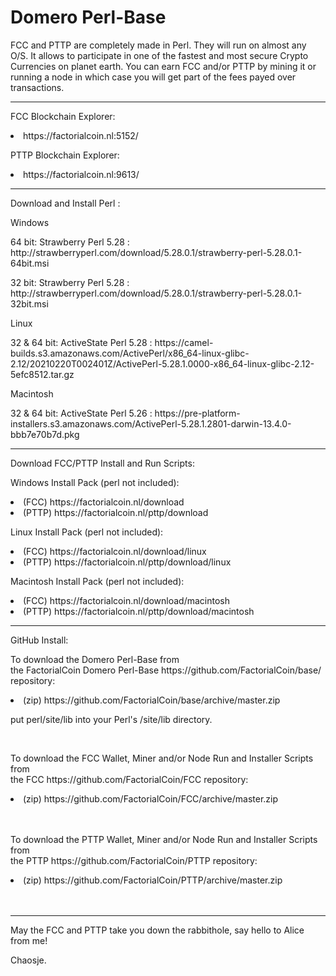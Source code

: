# Domero Perl-Base

FCC and PTTP are completely made in Perl. They will run on almost any O/S.
It allows to participate in one of the fastest and most secure Crypto Currencies on planet earth.
You can earn FCC and/or PTTP by mining it or running a node in which case you will get part of the fees payed over transactions.

<hr>
<p>FCC Blockchain Explorer:<br><li>https://factorialcoin.nl:5152/</li></p>
<p>PTTP Blockchain Explorer:<br><li>https://factorialcoin.nl:9613/</li></p>

<hr>
<p>Download and Install Perl :</p>
<p>Windows</p>
<p>64 bit: Strawberry Perl 5.28 : http://strawberryperl.com/download/5.28.0.1/strawberry-perl-5.28.0.1-64bit.msi</p>
<p>32 bit: Strawberry Perl 5.28 : http://strawberryperl.com/download/5.28.0.1/strawberry-perl-5.28.0.1-32bit.msi</p>
<p>Linux</p>
<p>32 & 64 bit: ActiveState Perl 5.28 : https://camel-builds.s3.amazonaws.com/ActivePerl/x86_64-linux-glibc-2.12/20210220T002401Z/ActivePerl-5.28.1.0000-x86_64-linux-glibc-2.12-5efc8512.tar.gz</p>
<p>Macintosh</p>
<p>32 & 64 bit: ActiveState Perl 5.26 : https://pre-platform-installers.s3.amazonaws.com/ActivePerl-5.28.1.2801-darwin-13.4.0-bbb7e70b7d.pkg </p>

<hr>
<p>Download FCC/PTTP Install and Run Scripts:</p>

<p>Windows Install Pack (perl not included):
<li>(FCC) https://factorialcoin.nl/download</li>
<li>(PTTP) https://factorialcoin.nl/pttp/download</li>
</p>
<p>Linux Install Pack (perl not included):
<li>(FCC) https://factorialcoin.nl/download/linux</li>
<li>(PTTP) https://factorialcoin.nl/pttp/download/linux</li>
</p>
<p>Macintosh Install Pack (perl not included):
<li>(FCC) https://factorialcoin.nl/download/macintosh</li>
<li>(PTTP) https://factorialcoin.nl/pttp/download/macintosh</li>
</p>
<hr>
<p>GitHub Install:</p>

<p>To download the Domero Perl-Base from<br>
the FactorialCoin Domero Perl-Base https://github.com/FactorialCoin/base/ repository:</p>
<li>(zip) https://github.com/FactorialCoin/base/archive/master.zip </li>
<p>put perl/site/lib into your Perl's /site/lib directory.</p>
<br>

<p>To download the FCC Wallet, Miner and/or Node Run and Installer Scripts from<br>
the FCC https://github.com/FactorialCoin/FCC repository:</p>
<li>(zip) https://github.com/FactorialCoin/FCC/archive/master.zip </li>
<br>
<br>

<p>To download the PTTP Wallet, Miner and/or Node Run and Installer Scripts from<br>
the PTTP https://github.com/FactorialCoin/PTTP repository:</p>
<li>(zip) https://github.com/FactorialCoin/PTTP/archive/master.zip </li>
<br>
<br>

<hr>

May the FCC and PTTP take you down the rabbithole, say hello to Alice from me!

Chaosje.
